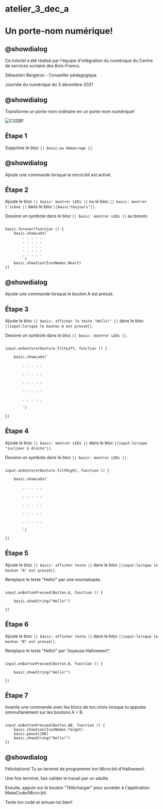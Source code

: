 # atelier_3_dec_a
# Un porte-nom numérique!

## @showdialog 

Ce tutoriel a été réalisé par l'équipe d'intégration du numérique du Centre de services scolaire des Bois-Francs. 

Sébastien Bergeron - Conseiller pédagogique 

Journée du numérique du 3 décembre 2021

## @showdialog 

Transforme un porte-nom ordinaire en un porte-nom numérique! 
 
![CSSBF](https://pxt.azureedge.net/blob/3d8dede227b23aeefbdf98d433f3be87dca060ea/static/mb/projects/name-badge/header.png) 

## Étape 1 

Supprime le bloc ``|| basic:au démarrage ||``. 


## @showdialog 

Ajoute une commande lorsque le micro:bit est activé. 

## Étape 2 

 
Ajoute le bloc ``|| basic: montrer LEDs ||`` ou le bloc ``|| basic: montrer l'icône ||`` dans le bloc ``||basic:toujours"||``. 

 Dessine un symbole dans le bloc ``|| basic: montrer LEDs ||`` au besoin. 
 
```blocks 

basic.forever(function () {
    basic.showLeds(`
        . . . . .
        . . . . .
        . . . . .
        . . . . .
        . . . . .
        `)
    basic.showIcon(IconNames.Heart)
})

``` 


## @showdialog 

Ajoute une commande lorsque le bouton A est pressé.   


## Étape 3 

 
Ajoute le bloc ``|| basic: afficher le texte "Hello!" ||`` dans le bloc ``||input:lorsque le bouton A est pressé||``. 

 

Dessine un symbole dans le bloc ``|| basic: montrer LEDs ||``. 
 

```blocks 

input.onGesture(Gesture.TiltLeft, function () { 

    basic.showLeds(` 

        . . . . . 

        . . . . . 

        . . . . . 

        . . . . . 

        . . . . . 

        `) 

}) 

``` 

## Étape 4 
 
Ajoute le bloc ``|| basic: montrer LEDs ||`` dans le bloc ``||input:lorsque "incliner à droite"||``. 

 

Dessine un symbole dans le bloc ``|| basic: montrer LEDs ||``. 

 

```blocks 

input.onGesture(Gesture.TiltRight, function () { 

    basic.showLeds(` 

        . . . . . 

        . . . . . 

        . . . . . 

        . . . . . 

        . . . . . 

        `) 

}) 

``` 

 

## Étape 5 


Ajoute le bloc ``|| basic: afficher texte ||`` dans le bloc ``||input:lorsque le bouton "A" est pressé||``. 

 

Remplace le texte "Hello!" par une onomatopée. 

 

```blocks 

input.onButtonPressed(Button.A, function () { 

    basic.showString("Hello!") 

}) 

``` 

 

## Étape 6 

Ajoute le bloc ``|| basic: afficher texte ||`` dans le bloc ``||input:lorsque le bouton "B" est pressé||``. 

 

Remplace le texte "Hello!" par "Joyeuse Halloween!". 

 

```blocks 

input.onButtonPressed(Button.B, function () { 

    basic.showString("Hello!") 

}) 

``` 

## Étape 7 

Invente une commande avec les blocs de ton choix lorsque tu appuies simmultanément sur les boutons A + B. 

```blocks 

input.onButtonPressed(Button.AB, function () {
    basic.showIcon(IconNames.Target)
    basic.pause(100)
    basic.showString("Hello!")
}) 

``` 

 

## @showdialog 

Félicitations! Tu as terminé de programmer ton Micro:bit d'Halloween! 

Une fois terminé, fais valider le travail par un adulte.

Ensuite, appuie sur le bouton "Télécharger" pour accéder à l'application MakeCode/Micro:bit.

Teste ton code et amuse-toi bien!